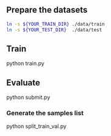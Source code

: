 ## Prepare the datasets
```bash
ln -s ${YOUR_TRAIN_DIR} ./data/train
ln -s ${YOUR_TEST_DIR}  ./data/test
```
## Train
python train.py

## Evaluate
python submit.py



### Generate the samples list
python split_train_val.py
